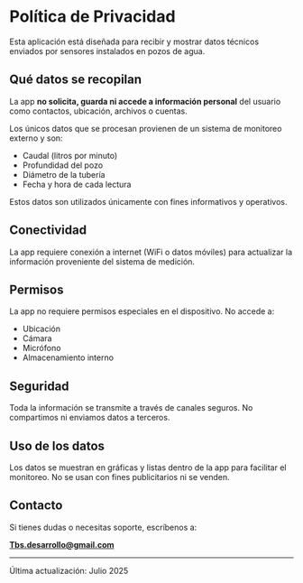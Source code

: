 # Política de Privacidad

Esta aplicación está diseñada para recibir y mostrar datos técnicos enviados por sensores instalados en pozos de agua.

## Qué datos se recopilan

La app **no solicita, guarda ni accede a información personal** del usuario como contactos, ubicación, archivos o cuentas.

Los únicos datos que se procesan provienen de un sistema de monitoreo externo y son:

- Caudal (litros por minuto)
- Profundidad del pozo
- Diámetro de la tubería
- Fecha y hora de cada lectura

Estos datos son utilizados únicamente con fines informativos y operativos.

## Conectividad

La app requiere conexión a internet (WiFi o datos móviles) para actualizar la información proveniente del sistema de medición.

## Permisos

La app no requiere permisos especiales en el dispositivo. No accede a:

- Ubicación
- Cámara
- Micrófono
- Almacenamiento interno

## Seguridad

Toda la información se transmite a través de canales seguros. No compartimos ni enviamos datos a terceros.

## Uso de los datos

Los datos se muestran en gráficas y listas dentro de la app para facilitar el monitoreo. No se usan con fines publicitarios ni se venden.

## Contacto

Si tienes dudas o necesitas soporte, escríbenos a:

**Tbs.desarrollo@gmail.com**

---

Última actualización: Julio 2025
